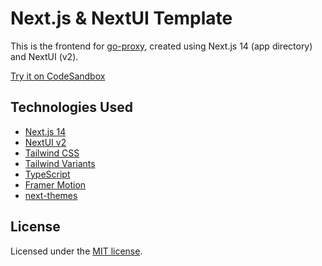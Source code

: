 # Next.js & NextUI Template

This is the frontend for [go-proxy](https://github.com/yusing/go-proxy), created using Next.js 14 (app directory) and NextUI (v2).

[Try it on CodeSandbox](https://githubbox.com/yusing/go-proxy-frontend)

## Technologies Used

- [Next.js 14](https://nextjs.org/docs/getting-started)
- [NextUI v2](https://nextui.org/)
- [Tailwind CSS](https://tailwindcss.com/)
- [Tailwind Variants](https://tailwind-variants.org)
- [TypeScript](https://www.typescriptlang.org/)
- [Framer Motion](https://www.framer.com/motion/)
- [next-themes](https://github.com/pacocoursey/next-themes)

## License

Licensed under the [MIT license](https://github.com/nextui-org/next-app-template/blob/main/LICENSE).
